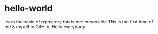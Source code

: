 # hello-world
learn the basic of repository
this is me: mrpossible
This is the first time of me & myself in GitHub, 
Hello everybody
